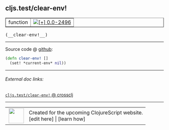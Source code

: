 ## cljs.test/clear-env!



 <table border="1">
<tr>
<td>function</td>
<td><a href="https://github.com/cljsinfo/cljs-api-docs/tree/0.0-2496"><img valign="middle" alt="[+] 0.0-2496" title="Added in 0.0-2496" src="https://img.shields.io/badge/+-0.0--2496-lightgrey.svg"></a> </td>
</tr>
</table>


 <samp>
(__clear-env!__)<br>
</samp>

---







Source code @ [github](https://github.com/clojure/clojurescript/blob/r1.7.28/src/main/cljs/cljs/test.cljs#L280-L281):

```clj
(defn clear-env! []
  (set! *current-env* nil))
```

<!--
Repo - tag - source tree - lines:

 <pre>
clojurescript @ r1.7.28
└── src
    └── main
        └── cljs
            └── cljs
                └── <ins>[test.cljs:280-281](https://github.com/clojure/clojurescript/blob/r1.7.28/src/main/cljs/cljs/test.cljs#L280-L281)</ins>
</pre>

-->

---



###### External doc links:

[`cljs.test/clear-env!` @ crossclj](http://crossclj.info/fun/cljs.test.cljs/clear-env%21.html)<br>

---

 <table>
<tr><td>
<img valign="middle" align="right" width="48px" src="http://i.imgur.com/Hi20huC.png">
</td><td>
Created for the upcoming ClojureScript website.<br>
[edit here] | [learn how]
</td></tr></table>

[edit here]:https://github.com/cljsinfo/cljs-api-docs/blob/master/cljsdoc/cljs.test/clear-envBANG.cljsdoc
[learn how]:https://github.com/cljsinfo/cljs-api-docs/wiki/cljsdoc-files

<!--

This information was too distracting to show to readers, but I'll leave it
commented here since it is helpful to:

- pretty-print the data used to generate this document
- and show how to retrieve that data



The API data for this symbol:

```clj
{:ns "cljs.test",
 :name "clear-env!",
 :type "function",
 :signature ["[]"],
 :source {:code "(defn clear-env! []\n  (set! *current-env* nil))",
          :title "Source code",
          :repo "clojurescript",
          :tag "r1.7.28",
          :filename "src/main/cljs/cljs/test.cljs",
          :lines [280 281]},
 :full-name "cljs.test/clear-env!",
 :full-name-encode "cljs.test/clear-envBANG",
 :history [["+" "0.0-2496"]]}

```

Retrieve the API data for this symbol:

```clj
;; from Clojure REPL
(require '[clojure.edn :as edn])
(-> (slurp "https://raw.githubusercontent.com/cljsinfo/cljs-api-docs/catalog/cljs-api.edn")
    (edn/read-string)
    (get-in [:symbols "cljs.test/clear-env!"]))
```

-->
